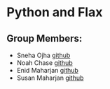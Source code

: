 # Python and Flax
## Group Members: 
* Sneha Ojha [github](https://github.com/osneha)
* Noah Chase [github](https://github.com/s529296)
* Enid Maharjan [github](https://github.com/strygwyr555)
* Susan Maharjan [github](https://github.com/susanmaharjan)


